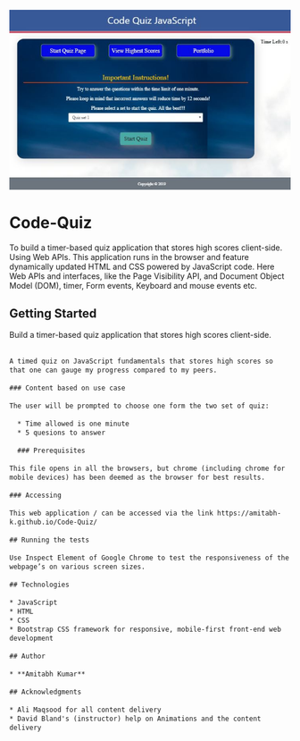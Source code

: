 
![Code Quiz](./Assets/images/code_quiz.JPG)

# Code-Quiz
To build a timer-based quiz application that stores high scores client-side. Using Web APIs. This application runs in the browser and feature dynamically updated HTML and CSS powered by JavaScript code. Here Web APIs and interfaces, like the Page Visibility API, and Document Object Model (DOM), timer, Form events, Keyboard and mouse events etc. 

## Getting Started

Build a timer-based quiz application that stores high scores client-side.

```

A timed quiz on JavaScript fundamentals that stores high scores so that one can gauge my progress compared to my peers.

### Content based on use case

The user will be prompted to choose one form the two set of quiz:

  * Time allowed is one minute
  * 5 quesions to answer

  ### Prerequisites

This file opens in all the browsers, but chrome (including chrome for mobile devices) has been deemed as the browser for best results.

### Accessing

This web application / can be accessed via the link https://amitabh-k.github.io/Code-Quiz/

## Running the tests

Use Inspect Element of Google Chrome to test the responsiveness of the webpage’s on various screen sizes.

## Technologies

* JavaScript
* HTML
* CSS
* Bootstrap CSS framework for responsive, mobile-first front-end web development

## Author

* **Amitabh Kumar**

## Acknowledgments

* Ali Maqsood for all content delivery
* David Bland's (instructor) help on Animations and the content delivery
